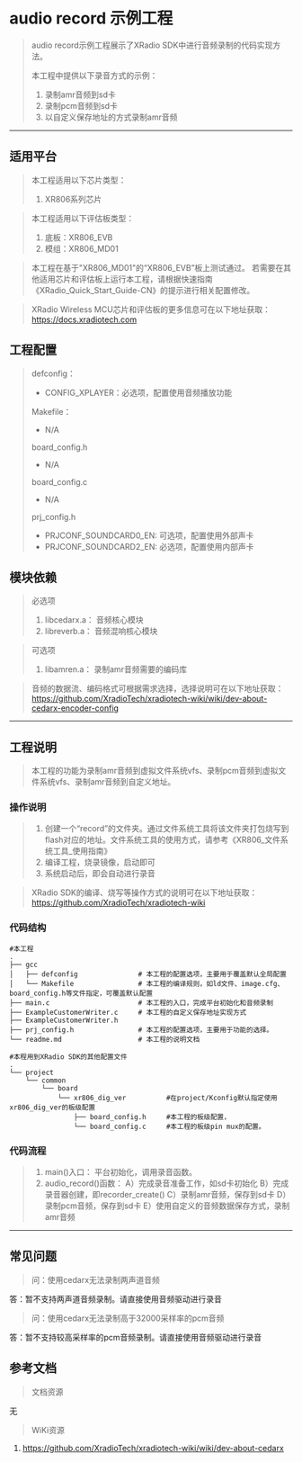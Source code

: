 # audio record 示例工程

> audio record示例工程展示了XRadio SDK中进行音频录制的代码实现方法。
>
> 本工程中提供以下录音方式的示例：
> 1. 录制amr音频到sd卡
> 2. 录制pcm音频到sd卡
> 3. 以自定义保存地址的方式录制amr音频

---

## 适用平台

> 本工程适用以下芯片类型：
>
> 1. XR806系列芯片

> 本工程适用以下评估板类型：
> 1. 底板：XR806_EVB
> 2. 模组：XR806_MD01

> 本工程在基于"XR806_MD01"的“XR806_EVB”板上测试通过。
> 若需要在其他适用芯片和评估板上运行本工程，请根据快速指南《XRadio_Quick_Start_Guide-CN》的提示进行相关配置修改。

> XRadio Wireless MCU芯片和评估板的更多信息可在以下地址获取：
> https://docs.xradiotech.com

## 工程配置

> defconfig：
> * CONFIG_XPLAYER：必选项，配置使用音频播放功能
>
> Makefile：
> * N/A
>
> board_config.h
> * N/A
>
> board_config.c
> * N/A
>
> prj_config.h
> * PRJCONF_SOUNDCARD0_EN: 可选项，配置使用外部声卡
> * PRJCONF_SOUNDCARD2_EN: 必选项，配置使用内部声卡

## 模块依赖

> 必选项
> 1. libcedarx.a： 音频核心模块
> 2. libreverb.a： 音频混响核心模块

> 可选项
>
> 1. libamren.a： 录制amr音频需要的编码库

> 音频的数据流、编码格式可根据需求选择，选择说明可在以下地址获取：
> https://github.com/XradioTech/xradiotech-wiki/wiki/dev-about-cedarx-encoder-config

---

## 工程说明

> 本工程的功能为录制amr音频到虚拟文件系统vfs、录制pcm音频到虚拟文件系统vfs、录制amr音频到自定义地址。

### 操作说明

> 1. 创建一个“record”的文件夹。通过文件系统工具将该文件夹打包烧写到flash对应的地址。文件系统工具的使用方式，请参考《XR806_文件系统工具_使用指南》
> 2. 编译工程，烧录镜像，启动即可
> 3. 系统启动后，即会自动进行录音

> XRadio SDK的编译、烧写等操作方式的说明可在以下地址获取：
> https://github.com/XradioTech/xradiotech-wiki


### 代码结构
```
#本工程
.
├── gcc
│   ├── defconfig               # 本工程的配置选项，主要用于覆盖默认全局配置
│   └── Makefile                # 本工程的编译规则，如ld文件、image.cfg、board_config.h等文件指定，可覆盖默认配置
├── main.c                      # 本工程的入口，完成平台初始化和音频录制
├── ExampleCustomerWriter.c     # 本工程的自定义保存地址实现方式
├── ExampleCustomerWriter.h
├── prj_config.h                # 本工程的配置选项，主要用于功能的选择。
└── readme.md                   # 本工程的说明文档

#本程用到XRadio SDK的其他配置文件
.
└── project
    └── common
        └── board
            └── xr806_dig_ver          #在project/Kconfig默认指定使用xr806_dig_ver的板级配置
                ├── board_config.h     #本工程的板级配置，
                └── board_config.c     #本工程的板级pin mux的配置。
```
### 代码流程

> 1. main()入口： 平台初始化，调用录音函数。
> 2. audio_record()函数：
> A）完成录音准备工作，如sd卡初始化
> B）完成录音器创建，即recorder_create()
> C）录制amr音频，保存到sd卡
> D）录制pcm音频，保存到sd卡
> E）使用自定义的音频数据保存方式，录制amr音频

---


## 常见问题

> 问：使用cedarx无法录制两声道音频

答：暂不支持两声道音频录制。请直接使用音频驱动进行录音

> 问：使用cedarx无法录制高于32000采样率的pcm音频

答：暂不支持较高采样率的pcm音频录制。请直接使用音频驱动进行录音

## 参考文档

> 文档资源

无

> WiKi资源

1. https://github.com/XradioTech/xradiotech-wiki/wiki/dev-about-cedarx
